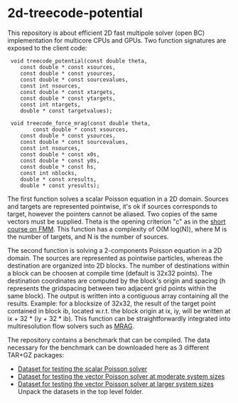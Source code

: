 # 2d-treecode-potential
This repository is about efficient 2D fast multipole solver (open BC) implementation for multicore CPUs and GPUs.
Two function signatures are exposed to the client code:

     void treecode_potential(const double theta,
		const double * const xsources,
		const double * const ysources,
		const double * const sourcevalues,
		const int nsources,
		const double * const xtargets,
		const double * const ytargets,
		const int ntargets,
		double * const targetvalues);
			
     void treecode_force_mrag(const double theta,
     	  	const double * const xsources,
		const double * const ysources,
		const double * const sourcevalues,
		const int nsources,
		const double * const x0s,
		const double * const y0s,
		const double * const hs,
		const int nblocks,
		double * const xresults,
		double * const yresults);

The first function solves a scalar Poisson equation in a 2D domain.
Sources and targets are represented pointwise, it's ok if sources corresponds to target,
however the pointers cannot be aliased. Two copies of the same vectors must be supplied.
Theta is the opening criterion "c" as in the [short course on FMM][1].
This function has a complexity of O(M log(N)), where M is the number of targets, and N is the number of sources.

The second function is solving a 2-components Poisson equation in a 2D domain.
The sources are represented as pointwise particles, whereas the destination are organized into 2D blocks.
The number of destinations within a block can be choosen at compile time (default is 32x32 points).
The destination coordinates are computed by the block's origin and spacing (h represents the gridspacing between two adjacent grid points within the same block). The output is written into a contiguous array containing all the results.
Example: for a blocksize of 32x32, the result of the target point contained in block ib, located w.r.t. the block origin at ix, iy, will be written at ix + 32 * (iy + 32 * ib).
This function can be straightforwardly integrated into multiresolution flow solvers such as [MRAG][2].

The repository contains a benchmark that can be compiled.
The data necessary for the benchmark can be downloaded here as 3 different TAR+GZ packages:
* [Dataset for testing the scalar Poisson solver][3]
* [Dataset for testing the vector Poisson solver at moderate system sizes][4]
* [Dataset for testing the vector Poisson solver at larger system sizes][5]
Unpack the datasets in the top level folder.


[1]: https://web.njit.edu/~jiang/math614/beatson-greengard.pdf
[2]: http://www.sciencedirect.com/science/article/pii/S002199911500039X
[3]: https://n.ethz.ch/~diegor/testDiego.tgz
[4]: https://n.ethz.ch/~diegor/diegoVel.tgz
[5]: https://n.ethz.ch/~diegor/testSid.tgz